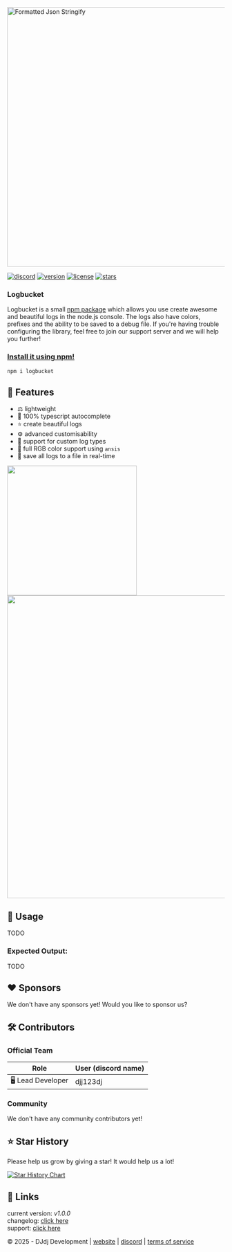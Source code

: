 <picture>
   <source media="(prefers-color-scheme: dark)" srcset="https://apis.dj-dj.be/cdn/logbucket/logo.png">
   <source media="(prefers-color-scheme: light)" srcset="https://apis.dj-dj.be/cdn/logbucket/logo.png">
   <img src="https://apis.dj-dj.be/cdn/logbucket/logo.png" alt="Formatted Json Stringify" width="600px">
</picture>

[![discord](https://img.shields.io/badge/discord-join%20our%20server-5865F2.svg?style=flat-square&logo=discord)](https://discord.com/invite/26vT9wt3n3)  [![version](https://img.shields.io/badge/version-1.0.0-brightgreen.svg?style=flat-square)](https://github.com/DJj123dj/logbucket/releases/tag/v1.0.0)  [![license](https://img.shields.io/badge/license-MIT-important.svg?style=flat-square)](https://github.com/DJj123dj/logbucket/blob/main/LICENSE) [![stars](https://img.shields.io/github/stars/DJj123dj/logbucket?color=yellow&label=stars&logo=github&style=flat-square)](https://www.github.com/DJj123dj/logbucket)

### Logbucket
Logbucket is a small [npm package](https://www.npmjs.com/package/logbucket) which allows you use create awesome and beautiful logs in the node.js console. The logs also have colors, prefixes and the ability to be saved to a debug file. If you're having trouble configuring the library, feel free to join our support server and we will help you further! 

### [Install it using npm!](https://www.npmjs.com/package/logbucket)
```
npm i logbucket
```

## 📌 Features
- ⚖️ lightweight
- 🔧 100% typescript autocomplete
- ⭐️ create beautiful logs
- ⚙️ advanced customisability
- 📄 support for custom log types
- 🎨 full RGB color support using `ansis`
- 📝 save all logs to a file in real-time

<img src="https://apis.dj-dj.be/cdn/logbucket/example.png" width="300px">
<img src="https://apis.dj-dj.be/cdn/logbucket/example-params.png" width="700px">

## 📸 Usage
TODO

### Expected Output:
TODO

## ❤️ Sponsors
We don't have any sponsors yet! Would you like to sponsor us?

## 🛠️ Contributors
### Official Team
|Role               |User (discord name)|
|-------------------|-------------------|
|🖥️ Lead Developer   |djj123dj           |

### Community
We don't have any community contributors yet!

## ⭐️ Star History
Please help us grow by giving a star! It would help us a lot!

<a href="https://star-history.com/#DJj123dj/logbucket&Date">
 <picture>
   <source media="(prefers-color-scheme: dark)" srcset="https://api.star-history.com/svg?repos=DJj123dj/logbucket&type=Date&theme=dark" />
   <source media="(prefers-color-scheme: light)" srcset="https://api.star-history.com/svg?repos=DJj123dj/logbucket&type=Date" />
   <img alt="Star History Chart" src="https://api.star-history.com/svg?repos=DJj123dj/logbucket&type=Date" />
 </picture>
</a>

## 📎 Links
current version: _v1.0.0_
</br>changelog: [click here](https://www.github.com/DJj123dj/logbucket/releases)
</br>support: [click here](https://discord.dj-dj.be/)

© 2025 - DJdj Development | [website](https://www.dj-dj.be) | [discord](https://discord.dj-dj.be) | [terms of service](https://www.dj-dj.be/terms)